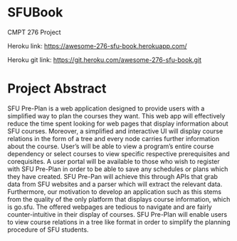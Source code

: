 # SFUBook

CMPT 276 Project

Heroku link: https://awesome-276-sfu-book.herokuapp.com/

Heroku git link: https://git.heroku.com/awesome-276-sfu-book.git

# Project Abstract
SFU Pre-Plan is a web application designed to provide users with a simplified way to plan the courses they want. This web app will effectively reduce the time spent looking for web pages that display information about SFU courses. Moreover, a simplified and interactive UI will display course relations in the form of a tree and every node carries further information about the course. User’s will be able to view a program’s entire course dependency or select courses to view specific respective prerequisites and corequisites. A user portal will be available to those who wish to register with SFU Pre-Plan in order to be able to save any schedules or plans which they have created. SFU Pre-Pan will achieve this through APIs that grab data from SFU websites and a parser which will extract the relevant data. Furthermore, our motivation to develop an application such as this stems from the quality of the only platform that displays course information, which is go.sfu. The offered webpages are tedious to navigate and are fairly counter-intuitive in their display of courses. SFU Pre-Plan will enable users to view course relations in a tree like format in order to simplify the planning procedure of SFU students.
